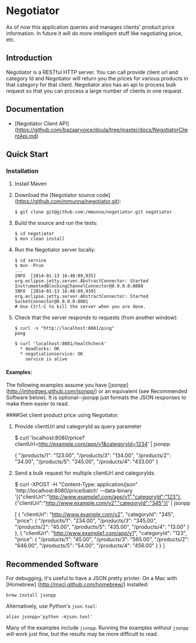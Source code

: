 Negotiator
======

As of now this application queries and manages clients' product price information.
In future it will do more intelligent stuff like negotiating price, etc.

Introduction
------------

Negotiator is a RESTful HTTP server. You can call provide client url and category Id and Negotiator will return you the prices for various products in that category for that client.
Negotiator also has an api to process bulk request so that you can process a large number of clients in one request.

Documentation
-------------
* [Negotiator Client API] (https://github.com/bazaarvoice/doula/tree/master/docs/NegotiatorClientApi.md)

Quick Start
-----------

### Installation

1.  Install Maven

2.  Download the [Negotiator source code] (https://github.com/mmunna/negotiator.git):

        $ git clone git@github.com:/mmunna/negotiator.git negotiator

3.  Build the source and run the tests:

        $ cd negotiator
        $ mvn clean install

4.  Run the Negotiator server locally:

        $ cd service
        $ mvn -Prun
        ...
        INFO  [2014-01-13 16:40:09,935] org.eclipse.jetty.server.AbstractConnector: Started InstrumentedBlockingChannelConnector@0.0.0.0:8080
        INFO  [2014-01-13 16:40:09,939] org.eclipse.jetty.server.AbstractConnector: Started SocketConnector@0.0.0.0:8081
        # Use Ctrl-C to kill the server when you are done.

7.  Check that the server responds to requests (from another window):

        $ curl -s "http://localhost:8081/ping"
        pong

        $ curl 'localhost:8081/healthcheck'
          * deadlocks: OK
          * negotiationservice: OK
            service is alive


#### Examples:

The following examples assume you have [jsonpp] (http://jmhodges.github.com/jsonpp/) or an equivalent (see Recommended
Software below).  It is optional--jsonpp just formats the JSON responses to make them easier to read.

####Get client product price using Negotiator.

1. Provide clientUrl and categoryId as query parameter

   $ curl 'localhost:8080/price?clientUrl=http://example.com/app/v1&categoryId=1234' | jsonpp

   {
     "/products/1": "123.00",
     "/products/3": "134.00",
     "/products/2": "34.00",
     "/products/5": "345.00",
     "/products/4": "433.00"
   }

2. Send a bulk request for multiple clientUrl and categoryIds.

   $ curl -XPOST -H "Content-Type: application/json" 'http://localhost:8080/price/batch' --data-binary '[{"clientUrl":"http://www.example1.com/app/v1","categoryId":"123"}, {"clientUrl":"http://www.example.com/v2","categoryId":"345"}]' | jsonpp

   [
     {
       "clientUrl": "http://www.example.com/v2",
       "categoryId": "345",
       "price": {
         "/products/1": "234.00",
         "/products/3": "345.00",
         "/products/2": "45.00",
         "/products/5": "435.00",
         "/products/4": "13.00"
       }
     },
     {
       "clientUrl": "http://www.example1.com/app/v1",
       "categoryId": "123",
       "price": {
         "/products/1": "45.00",
         "/products/3": "565.00",
         "/products/2": "646.00",
         "/products/5": "54.00",
         "/products/4": "456.00"
       }
     }
   ]


Recommended Software
--------------------

For debugging, it's useful to have a JSON pretty printer.  On a Mac with [Homebrew] (http://mxcl.github.com/homebrew/)
installed:

    brew install jsonpp

Alternatively, use Python's `json.tool`:

    alias jsonpp='python -mjson.tool'

Many of the examples include `jsonpp`.  Running the examples without `jsonpp` will work just fine, but the results may
be more difficult to read.

